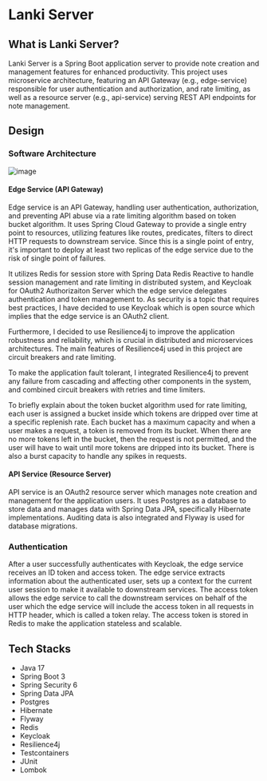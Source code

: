 # Lanki Server

## What is Lanki Server? 

Lanki Server is a Spring Boot application server to provide note creation and management features for enhanced productivity. This project uses microservice architecture, featuring an API Gateway (e.g., edge-service) responsible for user authentication and authorization, and rate limiting, as well as a resource server (e.g., api-service) serving REST API endpoints for note management. 

## Design 

### Software Architecture 

![image](https://github.com/imko/lanki-backend/assets/46854966/6cf04393-37ac-4a0e-b472-f25bedb018d7)

#### Edge Service (API Gateway) 

Edge service is an API Gateway, handling user authentication, authorization, and preventing API abuse via a rate limiting algorithm based on token bucket algorithm. It uses Spring Cloud Gateway to provide a single entry point to resources, utilizing features like routes, predicates, filters to direct HTTP requests to downstream service. Since this is a single point of entry, it's important to deploy at least two replicas of the edge service due to the risk of single point of failures. 

It utilizes Redis for session store with Spring Data Redis Reactive to handle session management and rate limiting in distributed system, and Keycloak for OAuth2 Authorizaiton Server which the edge service delegates authentication and token management to. As security is a topic that requires best practices, I have decided to use Keycloak which is open source which implies that the edge service is an OAuth2 client. 

Furthermore, I decided to use Resilience4j to improve the application robustness and reliability, which is crucial in distributed and microservices architectures. The main features of Resilience4j used in this project are circuit breakers and rate limiting. 

To make the application fault tolerant, I integrated Resilience4j to prevent any failure from cascading and affecting other components in the system, and combined circuit breakers with retries and time limiters. 

To briefly explain about the token bucket algorithm used for rate limiting, each user is assigned a bucket inside which tokens are dripped over time at a specific replenish rate. Each bucket has a maximum capacity and when a user makes a request, a token is removed from its bucket. When there are no more tokens left in the bucket, then the request is not permitted, and the user will have to wait until more tokens are dripped into its bucket. There is also a burst capacity to handle any spikes in requests. 


#### API Service (Resource Server) 

API service is an OAuth2 resource server which manages note creation and management for the application users. It uses Postgres as a database to store data and manages data with Spring Data JPA, specifically Hibernate implementations. Auditing data is also integrated and Flyway is used for database migrations. 

### Authentication

After a user successfully authenticates with Keycloak, the edge service receives an ID token and access token. The edge service extracts information about the authenticated user, sets up a context for the current user session to make it available to downstream services. The access token allows the edge service to call the downstream services on behalf of the user which the edge service will include the access token in all requests in HTTP header, which is called a token relay. The access token is stored in Redis to make the application stateless and scalable. 

## Tech Stacks 

- Java 17
- Spring Boot 3
- Spring Security 6
- Spring Data JPA
- Postgres
- Hibernate
- Flyway 
- Redis
- Keycloak
- Resilience4j
- Testcontainers
- JUnit
- Lombok
